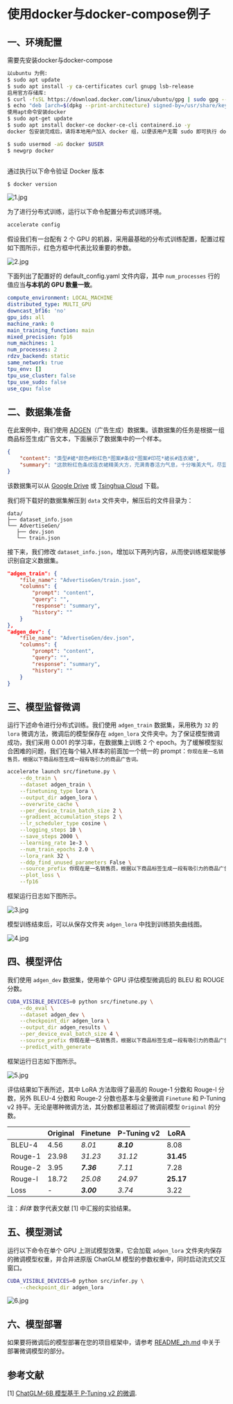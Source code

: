 # 使用docker与docker-compose例子

## 一、环境配置
需要先安装docker与docker-compose

```bash
以ubuntu 为例:
$ sudo apt update
$ sudo apt install -y ca-certificates curl gnupg lsb-release
启用官方存储库:
$ curl -fsSL https://download.docker.com/linux/ubuntu/gpg | sudo gpg --dearmor -o /usr/share/keyrings/docker-archive-keyring.gpg
$ echo "deb [arch=$(dpkg --print-architecture) signed-by=/usr/share/keyrings/docker-archive-keyring.gpg] https://download.docker.com/linux/ubuntu $(lsb_release -cs) stable" | sudo tee /etc/apt/sources.list.d/docker.list > /dev/null
使用apt命令安装docker
$ sudo apt-get update
$ sudo apt install docker-ce docker-ce-cli containerd.io -y
docker 包安装完成后，请将本地用户加入 docker 组，以便该用户无需 sudo 即可执行 docker 命令

$ sudo usermod -aG docker $USER
$ newgrp docker



```
通过执行以下命令验证 Docker 版本
```bash
$ docker version
```
![1.jpg](media/ads_generation_1.jpg)

为了进行分布式训练，运行以下命令配置分布式训练环境。

```bash
accelerate config
```

假设我们有一台配有 2 个 GPU 的机器，采用最基础的分布式训练配置，配置过程如下图所示，红色方框中代表比较重要的参数。

![2.jpg](media/ads_generation_2.jpg)

下面列出了配置好的 default_config.yaml 文件内容，其中 `num_processes` 行的值应当**与本机的 GPU 数量一致**。

```yaml
compute_environment: LOCAL_MACHINE
distributed_type: MULTI_GPU
downcast_bf16: 'no'
gpu_ids: all
machine_rank: 0
main_training_function: main
mixed_precision: fp16
num_machines: 1
num_processes: 2
rdzv_backend: static
same_network: true
tpu_env: []
tpu_use_cluster: false
tpu_use_sudo: false
use_cpu: false
```

## 二、数据集准备

在此案例中，我们使用 [ADGEN](https://aclanthology.org/D19-1321.pdf)（广告生成）数据集。该数据集的任务是根据一组商品标签生成广告文本，下面展示了数据集中的一个样本。

```json
{
    "content": "类型#裙*颜色#粉红色*图案#条纹*图案#印花*裙长#连衣裙",
    "summary": "这款粉红色条纹连衣裙精美大方，充满青春活力气息，十分唯美大气，尽显女性俏丽活泼感。且配以可爱亮眼的印花设计，更显女性甜美气息。"
}
```

该数据集可以从 [Google Drive](https://drive.google.com/file/d/13_vf0xRTQsyneRKdD1bZIr93vBGOczrk/view?usp=sharing) 或 [Tsinghua Cloud](https://cloud.tsinghua.edu.cn/f/b3f119a008264b1cabd1/?dl=1) 下载。

我们将下载好的数据集解压到 `data` 文件夹中，解压后的文件目录为：

```
data/
├── dataset_info.json
└── AdvertiseGen/
   ├── dev.json
   └── train.json
```

接下来，我们修改 `dataset_info.json`，增加以下两列内容，从而使训练框架能够识别自定义数据集。

```json
"adgen_train": {
    "file_name": "AdvertiseGen/train.json",
    "columns": {
        "prompt": "content",
        "query": "",
        "response": "summary",
        "history": ""
    }
},
"adgen_dev": {
    "file_name": "AdvertiseGen/dev.json",
    "columns": {
        "prompt": "content",
        "query": "",
        "response": "summary",
        "history": ""
    }
}
```

## 三、模型监督微调

运行下述命令进行分布式训练。我们使用 `adgen_train` 数据集，采用秩为 `32` 的 `lora` 微调方法，微调后的模型保存在 `adgen_lora` 文件夹中。为了保证模型微调成功，我们采用 0.001 的学习率，在数据集上训练 2 个 epoch。为了缓解模型拟合困难的问题，我们在每个输入样本的前面加一个统一的 prompt：`你现在是一名销售员，根据以下商品标签生成一段有吸引力的商品广告词。`

```bash
accelerate launch src/finetune.py \
    --do_train \
    --dataset adgen_train \
    --finetuning_type lora \
    --output_dir adgen_lora \
    --overwrite_cache \
    --per_device_train_batch_size 2 \
    --gradient_accumulation_steps 2 \
    --lr_scheduler_type cosine \
    --logging_steps 10 \
    --save_steps 2000 \
    --learning_rate 1e-3 \
    --num_train_epochs 2.0 \
    --lora_rank 32 \
    --ddp_find_unused_parameters False \
    --source_prefix 你现在是一名销售员，根据以下商品标签生成一段有吸引力的商品广告词。 \
    --plot_loss \
    --fp16
```

框架运行日志如下图所示。

![3.jpg](media/ads_generation_3.jpg)

模型训练结束后，可以从保存文件夹 `adgen_lora` 中找到训练损失曲线图。

![4.jpg](media/ads_generation_4.jpg)

## 四、模型评估

我们使用 `adgen_dev` 数据集，使用单个 GPU 评估模型微调后的 BLEU 和 ROUGE 分数。

```bash
CUDA_VISIBLE_DEVICES=0 python src/finetune.py \
    --do_eval \
    --dataset adgen_dev \
    --checkpoint_dir adgen_lora \
    --output_dir adgen_results \
    --per_device_eval_batch_size 4 \
    --source_prefix 你现在是一名销售员，根据以下商品标签生成一段有吸引力的商品广告词。 \
    --predict_with_generate
```

框架运行日志如下图所示。

![5.jpg](media/ads_generation_5.jpg)

评估结果如下表所述，其中 LoRA 方法取得了最高的 Rouge-1 分数和 Rouge-l 分数，另外 BLEU-4 分数和 Rouge-2 分数也基本与全量微调 `Finetune` 和 P-Tuning v2 持平。无论是哪种微调方法，其分数都显著超过了微调前模型 `Original` 的分数。

|         | Original |  Finetune  | P-Tuning v2 |    LoRA   |
| ------- | -------- | ---------- | ----------- | --------- |
| BLEU-4  | 4.56     | *8.01*     | ***8.10***  | 8.08      |
| Rouge-1 | 23.98    | *31.23*    | *31.12*     | **31.45** |
| Rouge-2 | 3.95     | ***7.36*** | *7.11*      | 7.28      |
| Rouge-l | 18.72    | *25.08*    | *24.97*     | **25.17** |
| Loss    | -        | ***3.00*** | *3.74*      | 3.22      |

注：*斜体* 数字代表文献 [1] 中汇报的实验结果。

## 五、模型测试

运行以下命令在单个 GPU 上测试模型效果，它会加载 `adgen_lora` 文件夹内保存的微调模型权重，并合并进原版 ChatGLM 模型的参数权重中，同时启动流式交互窗口。

```bash
CUDA_VISIBLE_DEVICES=0 python src/infer.py \
    --checkpoint_dir adgen_lora
```

![6.jpg](media/ads_generation_6.jpg)

## 六、模型部署

如果要将微调后的模型部署在您的项目框架中，请参考 [README_zh.md](../README_zh.md#模型部署) 中关于部署微调模型的部分。

## 参考文献

[1] [ChatGLM-6B 模型基于 P-Tuning v2 的微调](https://github.com/THUDM/ChatGLM-6B/blob/main/ptuning/README.md).
